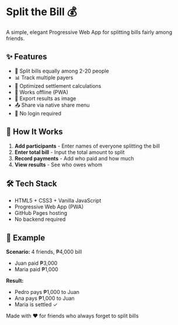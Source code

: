 # Split the Bill 💰

A simple, elegant Progressive Web App for splitting bills fairly among friends.

## ✨ Features

- 💸 Split bills equally among 2-20 people
- 📊 Track multiple payers
- 🎯 Optimized settlement calculations
- 📱 Works offline (PWA)
- 💾 Export results as image
- 📤 Share via native share menu
- 🚀 No login required

## 📱 How It Works

1. **Add participants** - Enter names of everyone splitting the bill
2. **Enter total bill** - Input the total amount to split
3. **Record payments** - Add who paid and how much
4. **View results** - See who owes whom

## 🛠️ Tech Stack

- HTML5 + CSS3 + Vanilla JavaScript
- Progressive Web App (PWA)
- GitHub Pages hosting
- No backend required

## 🎯 Example

**Scenario:** 4 friends, ₱4,000 bill
- Juan paid ₱3,000
- Maria paid ₱1,000

**Result:**
- Pedro pays ₱1,000 to Juan
- Ana pays ₱1,000 to Juan
- Maria is settled ✓

Made with ❤️ for friends who always forget to split bills
